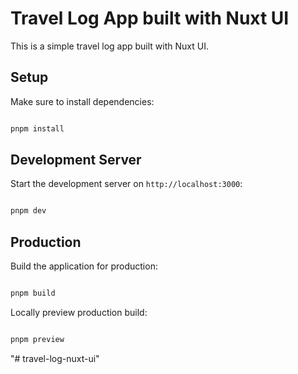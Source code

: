 # Travel Log App built with Nuxt UI
This is a simple travel log app built with Nuxt UI.

## Setup

Make sure to install dependencies:

```bash

pnpm install

```

## Development Server

Start the development server on `http://localhost:3000`:

```bash

pnpm dev

```

## Production

Build the application for production:

```bash

pnpm build

```

Locally preview production build:

```bash

pnpm preview

```
"# travel-log-nuxt-ui" 
